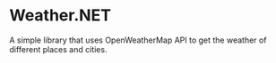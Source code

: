 # Weather.NET
A simple library that uses OpenWeatherMap API to get the weather of different places and cities.